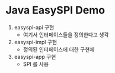 # Java EasySPI Demo


1. easyspi-api 구현
   - 여기서 인터페이스들을 정의한다고 생각
2. easyspi-impl 구현
   - 정의된 인터페이스에 대한 구현체
3. easyspi-app 구현
   - SPI 를 사용